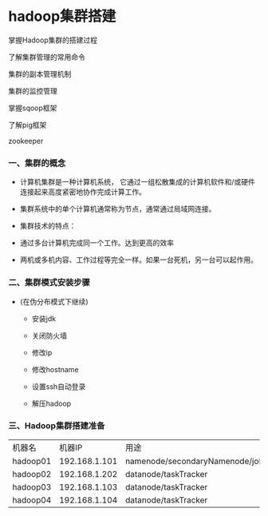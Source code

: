 # hadoop集群搭建


掌握Hadoop集群的搭建过程

了解集群管理的常用命令

集群的副本管理机制

集群的监控管理

掌握sqoop框架

了解pig框架

zookeeper

### 一、集群的概念

* 计算机集群是一种计算机系统， 它通过一组松散集成的计算机软件和/或硬件连接起来高度紧密地协作完成计算工作。

* 集群系统中的单个计算机通常称为节点，通常通过局域网连接。

* 集群技术的特点：

* 通过多台计算机完成同一个工作。达到更高的效率

* 两机或多机内容、工作过程等完全一样。如果一台死机，另一台可以起作用。

### 二、集群模式安装步骤

* (在伪分布模式下继续)

    * 安装jdk

    * 关闭防火墙

    * 修改ip

    * 修改hostname

    * 设置ssh自动登录

    * 解压hadoop

### 三、Hadoop集群搭建准备

  <table>
     <tr>
        <td>机器名　</td>
        <td>机器IP</td>
        <td>用途</td>
     </tr>
     <tr>
        <td>hadoop01</td>
        <td>192.168.1.101</td>
        <td>namenode/secondaryNamenode/jobTracker</td>
     </tr>
     <tr>
        <td>hadoop02</td>
        <td>192.168.1.202</td>
        <td>datanode/taskTracker</td>
     </tr>
     <tr>
        <td>hadoop03</td>
        <td>192.168.1.103</td>
        <td>datanode/taskTracker</td>
     </tr>
     <tr>
        <td>hadoop04</td>
        <td>192.168.1.104</td>
        <td>datanode/taskTracker</td>
     </tr>
  </table>
